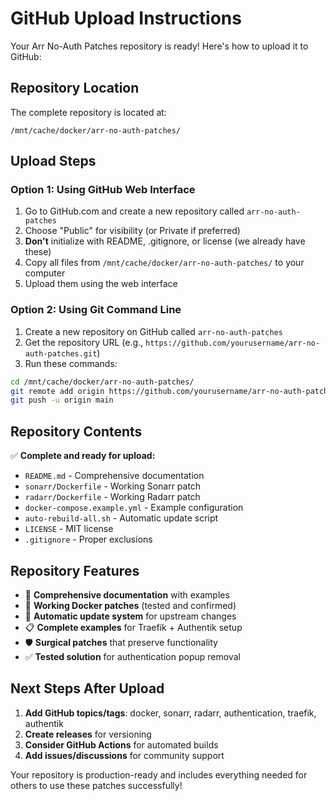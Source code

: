 # GitHub Upload Instructions

Your Arr No-Auth Patches repository is ready! Here's how to upload it to GitHub:

## Repository Location
The complete repository is located at:
```
/mnt/cache/docker/arr-no-auth-patches/
```

## Upload Steps

### Option 1: Using GitHub Web Interface
1. Go to GitHub.com and create a new repository called `arr-no-auth-patches`
2. Choose "Public" for visibility (or Private if preferred)
3. **Don't** initialize with README, .gitignore, or license (we already have these)
4. Copy all files from `/mnt/cache/docker/arr-no-auth-patches/` to your computer
5. Upload them using the web interface

### Option 2: Using Git Command Line
1. Create a new repository on GitHub called `arr-no-auth-patches`
2. Get the repository URL (e.g., `https://github.com/yourusername/arr-no-auth-patches.git`)
3. Run these commands:

```bash
cd /mnt/cache/docker/arr-no-auth-patches/
git remote add origin https://github.com/yourusername/arr-no-auth-patches.git
git push -u origin main
```

## Repository Contents

✅ **Complete and ready for upload:**
- `README.md` - Comprehensive documentation
- `sonarr/Dockerfile` - Working Sonarr patch
- `radarr/Dockerfile` - Working Radarr patch  
- `docker-compose.example.yml` - Example configuration
- `auto-rebuild-all.sh` - Automatic update script
- `LICENSE` - MIT license
- `.gitignore` - Proper exclusions

## Repository Features

- 📖 **Comprehensive documentation** with examples
- 🐳 **Working Docker patches** (tested and confirmed)
- 🔄 **Automatic update system** for upstream changes
- 📋 **Complete examples** for Traefik + Authentik setup
- 🛡️ **Surgical patches** that preserve functionality
- ✅ **Tested solution** for authentication popup removal

## Next Steps After Upload

1. **Add GitHub topics/tags**: docker, sonarr, radarr, authentication, traefik, authentik
2. **Create releases** for versioning
3. **Consider GitHub Actions** for automated builds
4. **Add issues/discussions** for community support

Your repository is production-ready and includes everything needed for others to use these patches successfully!
